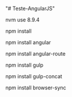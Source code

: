 "# Teste-AngularJS" 

nvm use 8.9.4

npm install

npm install angular

npm install angular-route

npm install gulp

npm install gulp-concat

npm install browser-sync
